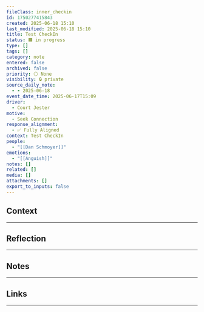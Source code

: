 ```yaml
---
fileClass: inner_checkin
id: 1750277415843
created: 2025-06-18 15:10
last_modified: 2025-06-18 15:10
title: Test CheckIn
status: 🟧 in progress
type: []
tags: []
category: note
entered: false
archived: false
priority: ⚪ None
visibility: 🔒 private
source_daily_note:
  - - 2025-06-18
event_date_time: 2025-06-17T15:09
driver:
  - Court Jester
motive:
  - Seek Connection
response_alignment:
  - ✅ Fully Aligned
context: Test CheckIn
people:
  - "[[Dan Schmoyer]]"
emotions:
  - "[[Anguish]]"
notes: []
related: []
media: []
attachments: []
export_to_inputs: false
---
```


## Context
---


## Reflection
---


## Notes 
---


## Links
---


